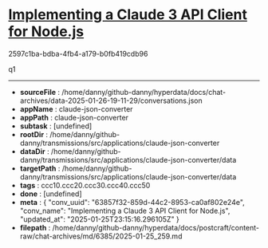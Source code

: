# [Implementing a Claude 3 API Client for Node.js](https://claude.ai/chat/63857f32-859d-44c2-8953-ca0af802e24e)

2597c1ba-bdba-4fb4-a179-b0fb419cdb96

q1

---

* **sourceFile** : /home/danny/github-danny/hyperdata/docs/chat-archives/data-2025-01-26-19-11-29/conversations.json
* **appName** : claude-json-converter
* **appPath** : claude-json-converter
* **subtask** : [undefined]
* **rootDir** : /home/danny/github-danny/transmissions/src/applications/claude-json-converter
* **dataDir** : /home/danny/github-danny/transmissions/src/applications/claude-json-converter/data
* **targetPath** : /home/danny/github-danny/transmissions/src/applications/claude-json-converter/data
* **tags** : ccc10.ccc20.ccc30.ccc40.ccc50
* **done** : [undefined]
* **meta** : {
  "conv_uuid": "63857f32-859d-44c2-8953-ca0af802e24e",
  "conv_name": "Implementing a Claude 3 API Client for Node.js",
  "updated_at": "2025-01-25T23:15:16.296105Z"
}
* **filepath** : /home/danny/github-danny/hyperdata/docs/postcraft/content-raw/chat-archives/md/6385/2025-01-25_259.md